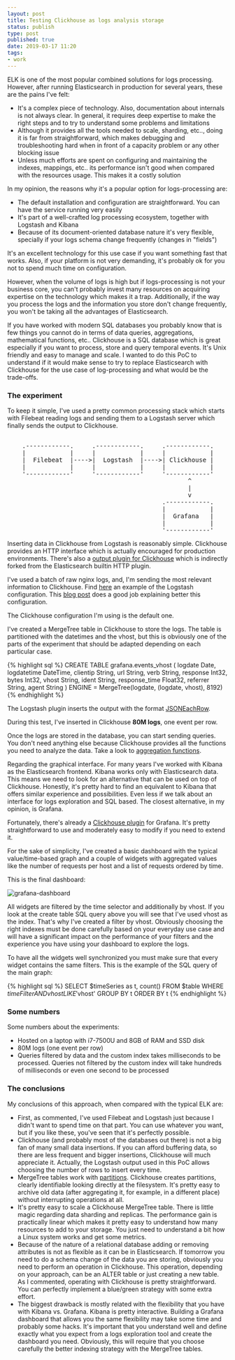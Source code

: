 ```yaml
--- 
layout: post
title: Testing Clickhouse as logs analysis storage
status: publish
type: post
published: true
date: 2019-03-17 11:20
tags: 
- work
---
```


ELK is one of the most popular combined solutions for logs processing. However, after running Elasticsearch in production for several years, these are the pains I've felt:

* It's a complex piece of technology. Also, documentation about internals is not always clear. In general, it requires deep expertise to make the right steps and to try to understand some problems and limitations
* Although it provides all the tools needed to scale, sharding, etc.., doing it is far from straightforward, which makes debugging and troubleshooting hard when in front of a capacity problem or any other blocking issue
* Unless much efforts are spent on configuring and maintaining the indexes, mappings, etc.. its performance isn't good when compared with the resources usage. This makes it a costly solution

In my opinion, the reasons why it's a popular option for logs-processing are:

* The default installation and configuration are straightforward. You can have the service running very easily
* It's part of a well-crafted log processing ecosystem, together with Logstash and Kibana
* Because of its document-oriented database nature it's very flexible, specially if your logs schema change frequently (changes in "fields")

It's an excellent technology for this use case if you want something fast that works. Also, if your platform is not very demanding, it's probably ok for you not to spend much time on configuration. 

However, when the volume of logs is high but if logs-processing is not your business core, you can't probably invest many resources on acquiring expertise on the technology which makes it a trap. Additionally, if the way you process the logs and the information you store don't change frequently, you won't be taking all the advantages of Elasticsearch.

If you have worked with modern SQL databases you probably know that is few things you cannot do in terms of data queries, aggregations, mathematical functions, etc.. Clickhouse is a SQL database which is great especially if you want to process, store and query temporal events. It's Unix friendly and easy to manage and scale. I wanted to do this PoC to understand if it would make sense to try to replace Elasticsearch with Clickhouse for the use case of log-processing and what would be the trade-offs.

### The experiment

To keep it simple, I've used a pretty common processing stack which starts with Filebeat reading logs and sending them to a Logstash server which finally sends the output to Clickhouse.

<pre>   
    .------------.     .------------.     .------------.
    |            |     |            |     |            |
    |  Filebeat  |---->|  Logstash  |---->| Clickhouse |
    |            |     |            |     |            |
    '------------'     '------------'     '------------'
                                                 ^
                                                 |
                                                 v
                                          .------------.
                                          |            |
                                          |  Grafana   |
                                          |            |
                                          '------------'
</pre>

Inserting data in Clickhouse from Logstash is reasonably simple. Clickhouse provides an HTTP interface which is actually encouraged for production environments. There's also a [output plugin for Clickhouse](https://github.com/mikechris/logstash-output-clickhouse) which is indirectly forked from the Elasticsearch builtin HTTP plugin.

I've used a batch of raw nginx logs, and, I'm sending the most relevant information to Clickhouse. Find [here](https://gist.githubusercontent.com/luisbosque/3f73e53b08de3ec7313ede94fa77a5a9/raw/6559b17ab6f14cf4c1b585d4a5469848f7ee720d/clickhouse-logstash.conf) an example of the Logstash configuration. This [blog post](https://www.altinity.com/blog/2017/12/18/logstash-with-clickhouse) does a good job explaining better this configuration.

The Clickhouse configuration I'm using is the default one.

I've created a MergeTree table in Clickhouse to store the logs. The table is partitioned with the datetimes and the vhost, but this is obviously one of the parts of the experiment that should be adapted depending on each particular case.

{% highlight sql %}
CREATE TABLE grafana.events_vhost
(
    logdate Date, 
    logdatetime DateTime, 
    clientip String, 
    url String, 
    verb String, 
    response Int32, 
    bytes Int32, 
    vhost String, 
    ident String, 
    response_time Float32, 
    referrer String, 
    agent String
)
ENGINE = MergeTree(logdate, (logdate, vhost), 8192)
{% endhighlight %}

The Logstash plugin inserts the output with the format [JSONEachRow](https://clickhouse.yandex/docs/en/interfaces/formats/#jsoneachrow).

During this test, I've inserted in Clickhouse **80M logs**, one event per row.                                          

Once the logs are stored in the database, you can start sending queries. You don't need anything else because Clickhouse provides all the functions you need to analyze the data. Take a look to [aggregation functions](https://clickhouse-docs.readthedocs.io/en/latest/agg_functions/).

Regarding the graphical interface. For many years I've worked with Kibana as the Elasticsearch frontend. Kibana works only with Elasticsearch data. This means we need to look for an alternative that can be used on top of Clickhouse. Honestly, it's pretty hard to find an equivalent to Kibana that offers similar experience and possibilities. Even less if we talk about an interface for logs exploration and SQL based. The closest alternative, in my opinion, is Grafana.

Fortunately, there's already a [Clickhouse plugin](https://github.com/Vertamedia/clickhouse-grafana) for Grafana. It's pretty straightforward to use and moderately easy to modify if you need to extend it. 

For the sake of simplicity, I've created a basic dashboard with the typical value/time-based graph and a couple of widgets with aggregated values like the number of requests per host and a list of requests ordered by time.

This is the final dashboard:

![grafana-dashboard](https://gist.githubusercontent.com/luisbosque/3f73e53b08de3ec7313ede94fa77a5a9/raw/55c2eb3eeadcfa1b32a9793dddeadc91644e59f6/grafana-clickhouse-dashboard.png)

All widgets are filtered by the time selector and additionally by vhost. If you look at the create table SQL query above you will see that I've used vhost as the index. That's why I've created a filter by vhost. Obviously choosing the right indexes must be done carefully based on your everyday use case and will have a significant impact on the performance of your filters and the experience you have using your dashboard to explore the logs.

To have all the widgets well synchronized you must make sure that every widget contains the same filters. This is the example of the SQL query of the main graph:

{% highlight sql %}
SELECT
    $timeSeries as t,
    count()
FROM $table
WHERE $timeFilter
AND vhost LIKE '$vhost'
GROUP BY t
ORDER BY t
{% endhighlight %}

### Some numbers

Some numbers about the experiments:

* Hosted on a laptop with i7-7500U and 8GB of RAM and SSD disk
* 80M logs (one event per row)
* Queries filtered by data and the custom index takes milliseconds to be processed. Queries not filtered by the custom index will take hundreds of milliseconds or even one second to be processed

### The conclusions

My conclusions of this approach, when compared with the typical ELK are:

* First, as commented, I've used Filebeat and Logstash just because I didn't want to spend time on that part. You can use whatever you want, but if you like these, you've seen that it's perfectly possible.
* Clickhouse (and probably most of the databases out there) is not a big fan of many small data insertions. If you can afford buffering data, so there are less frequent and bigger insertions, Clickhouse will much appreciate it. Actually, the Logstash output used in this PoC allows choosing the number of rows to insert every time.
* MergeTree tables work with [partitions](https://clickhouse.yandex/docs/en/operations/table_engines/custom_partitioning_key/). Clickhouse creates partitions, clearly identifiable looking directly at the filesystem. It's pretty easy to archive old data (after aggregating it, for example, in a different place) without interrupting operations at all.
* It's pretty easy to scale a Clickhouse MergeTree table. There is little magic regarding data sharding and replicas. The performance gain is practically linear which makes it pretty easy to understand how many resources to add to your storage. You just need to understand a bit how a Linux system works and get some metrics.
* Because of the nature of a relational database adding or removing attributes is not as flexible as it can be in Elasticsearch. If tomorrow you need to do a schema change of the data you are storing, obviously you need to perform an operation in Clickhouse. This operation, depending on your approach, can be an ALTER table or just creating a new table. As I commented, operating with Clickhouse is pretty straightforward. You can perfectly implement a blue/green strategy with some extra effort.
* The biggest drawback is mostly related with the flexibility that you have with Kibana vs. Grafana. Kibana is pretty interactive. Building a Grafana dashboard that allows you the same flexibility may take some time and probably some hacks. It's important that you understand well and define exactly what you expect from a logs exploration tool and create the dashboard you need. Obviously, this will require that you choose carefully the better indexing strategy with the MergeTree tables.

